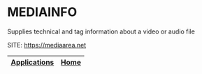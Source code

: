 # MEDIAINFO
 
 Supplies technical and tag information about a video or audio file
 
 SITE: https://mediaarea.net

 | [Applications](https://portable-linux-apps.github.io/apps.html) | [Home](https://portable-linux-apps.github.io)
 | --- | --- |
